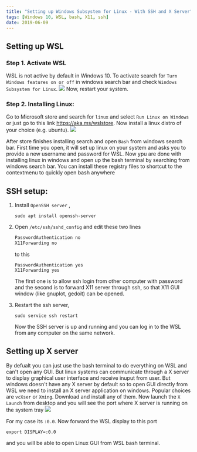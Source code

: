 ```yaml
---
title: "Setting up Windows Subsystem for Linux - With SSH and X Server"
tags: [Windows 10, WSL, bash, X11, ssh]
date: 2019-06-09
---
```


## Setting up WSL
### Step 1. Activate WSL
WSL is not active by default in Windows 10. To activate search for `Turn Windows features on or off` in windows search bar and check `Windows Subsystem for Linux`. 
<img src='../images/wsl/features.gif'>
Now, restart your system.

### Step 2. Installing Linux:
Go to Microsoft store and search for `linux` and select `Run Linux on Windows` or just go to this link https://aka.ms/wslstore. Now install a linux distro of your choice (e.g. ubuntu).
<img src='../images/wsl/linux.gif'>

After store finishes installing search and open `Bash` from windows search bar. First time you open, it will set up linux on your system and asks you to provide a new username and password for WSL. Now ypu are done with installing linux in windows and open up the bash terminal by searching from windows search bar. You can install these registry files to shortcut to the contextmenu to quickly open bash anywhere


## SSH setup:
1. Install `OpenSSH server` ,
    ```
    sudo apt install openssh-server
    ```

2. Open `/etc/ssh/sshd_config` and edit these two lines 
    ```bash
    PasswordAuthentication no
    X11Forwarding no
    ```
    to this
    ```
    PasswordAuthentication yes
    X11Forwarding yes
    ```
    The first one is to allow ssh login from other computer with password and the second is to forward X11 server through ssh, so that X11 GUI window (like gnuplot, gedoit) can be opened.
3. Restart the ssh server,
    ```
    sudo service ssh restart
    ```
    Now the SSH server is up and running and you can log in to the WSL from any computer on the same network.

## Setting up X server
By defualt you can just use the bash terminal to do everything on WSL and can't open any GUI. But linux systems can communicate through a X server to display graphical user interface and receive inuput from user. But windows doesn't have any X server by default so to open GUI directly from WSL we need to install an X server application on windows. Popular choices are `vcXser` or `Xming`. Download and install any of them. Now launch the `X Launch` from desktop and you will see the port where X server is running on the system tray
<img src='../images/wsl/xlaunch.gif'>

For my case its `:0.0`. Now forward the WSL display to this port 
```
export DISPLAY=:0.0
```
and you will be able to open Linux GUI from WSL bash terminal.
